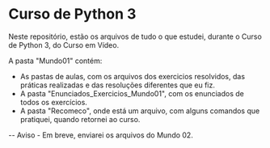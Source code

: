 # Curso de Python 3

Neste repositório, estão os arquivos de tudo o que estudei, durante o Curso de Python 3, do Curso em Vídeo.

A pasta "Mundo01" contém:

- As pastas de aulas, com os arquivos dos exercicios resolvidos, das práticas realizadas e das resoluções diferentes que eu fiz.
- A pasta "Enunciados_Exercicios_Mundo01", com os enunciados de todos os exercícios.
- A pasta "Recomeco", onde está um arquivo, com alguns comandos que pratiquei, quando retornei ao curso.

-- Aviso - Em breve, enviarei os arquivos do Mundo 02.
